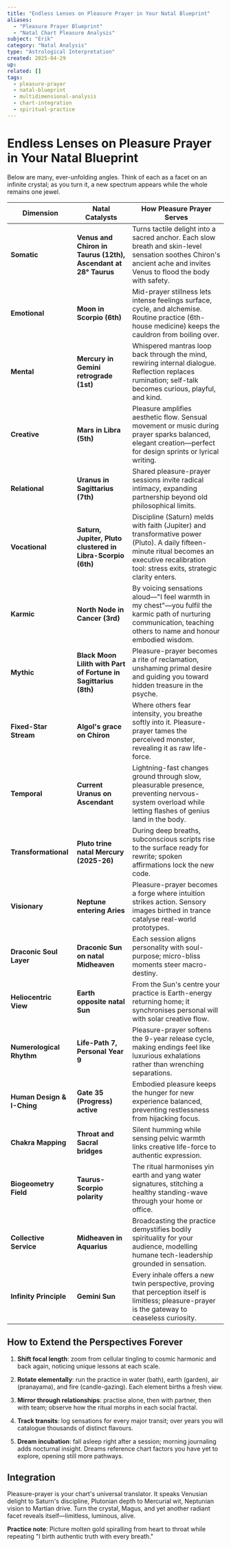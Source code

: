 ```yaml
---
title: "Endless Lenses on Pleasure Prayer in Your Natal Blueprint"
aliases:
  - "Pleasure Prayer Blueprint"
  - "Natal Chart Pleasure Analysis"
subject: "Erik"
category: "Natal Analysis"
type: "Astrological Interpretation"
created: 2025-04-29
up: 
related: []
tags:
  - pleasure-prayer
  - natal-blueprint
  - multidimensional-analysis
  - chart-integration
  - spiritual-practice
---
```


# Endless Lenses on Pleasure Prayer in Your Natal Blueprint

Below are many, ever-unfolding angles. Think of each as a facet on an infinite crystal; as you turn it, a new spectrum appears while the whole remains one jewel.

|**Dimension**|**Natal Catalysts**|**How Pleasure Prayer Serves**|
|---|---|---|
|**Somatic**|**Venus and Chiron in Taurus (12th), Ascendant at 28° Taurus**|Turns tactile delight into a sacred anchor. Each slow breath and skin-level sensation soothes Chiron's ancient ache and invites Venus to flood the body with safety.|
|**Emotional**|**Moon in Scorpio (6th)**|Mid-prayer stillness lets intense feelings surface, cycle, and alchemise. Routine practice (6th-house medicine) keeps the cauldron from boiling over.|
|**Mental**|**Mercury in Gemini retrograde (1st)**|Whispered mantras loop back through the mind, rewiring internal dialogue. Reflection replaces rumination; self-talk becomes curious, playful, and kind.|
|**Creative**|**Mars in Libra (5th)**|Pleasure amplifies aesthetic flow. Sensual movement or music during prayer sparks balanced, elegant creation—perfect for design sprints or lyrical writing.|
|**Relational**|**Uranus in Sagittarius (7th)**|Shared pleasure-prayer sessions invite radical intimacy, expanding partnership beyond old philosophical limits.|
|**Vocational**|**Saturn, Jupiter, Pluto clustered in Libra-Scorpio (6th)**|Discipline (Saturn) melds with faith (Jupiter) and transformative power (Pluto). A daily fifteen-minute ritual becomes an executive recalibration tool: stress exits, strategic clarity enters.|
|**Karmic**|**North Node in Cancer (3rd)**|By voicing sensations aloud—"I feel warmth in my chest"—you fulfil the karmic path of nurturing communication, teaching others to name and honour embodied wisdom.|
|**Mythic**|**Black Moon Lilith with Part of Fortune in Sagittarius (8th)**|Pleasure-prayer becomes a rite of reclamation, unshaming primal desire and guiding you toward hidden treasure in the psyche.|
|**Fixed-Star Stream**|**Algol's grace on Chiron**|Where others fear intensity, you breathe softly into it. Pleasure-prayer tames the perceived monster, revealing it as raw life-force.|
|**Temporal**|**Current Uranus on Ascendant**|Lightning-fast changes ground through slow, pleasurable presence, preventing nervous-system overload while letting flashes of genius land in the body.|
|**Transformational**|**Pluto trine natal Mercury (2025-26)**|During deep breaths, subconscious scripts rise to the surface ready for rewrite; spoken affirmations lock the new code.|
|**Visionary**|**Neptune entering Aries**|Pleasure-prayer becomes a forge where intuition strikes action. Sensory images birthed in trance catalyse real-world prototypes.|
|**Draconic Soul Layer**|**Draconic Sun on natal Midheaven**|Each session aligns personality with soul-purpose; micro-bliss moments steer macro-destiny.|
|**Heliocentric View**|**Earth opposite natal Sun**|From the Sun's centre your practice is Earth-energy returning home; it synchronises personal will with solar creative flow.|
|**Numerological Rhythm**|**Life-Path 7, Personal Year 9**|Pleasure-prayer softens the 9-year release cycle, making endings feel like luxurious exhalations rather than wrenching separations.|
|**Human Design & I-Ching**|**Gate 35 (Progress) active**|Embodied pleasure keeps the hunger for new experience balanced, preventing restlessness from hijacking focus.|
|**Chakra Mapping**|**Throat and Sacral bridges**|Silent humming while sensing pelvic warmth links creative life-force to authentic expression.|
|**Biogeometry Field**|**Taurus-Scorpio polarity**|The ritual harmonises yin earth and yang water signatures, stitching a healthy standing-wave through your home or office.|
|**Collective Service**|**Midheaven in Aquarius**|Broadcasting the practice demystifies bodily spirituality for your audience, modelling humane tech-leadership grounded in sensation.|
|**Infinity Principle**|**Gemini Sun**|Every inhale offers a new twin perspective, proving that perception itself is limitless; pleasure-prayer is the gateway to ceaseless curiosity.|

## How to Extend the Perspectives Forever

1. **Shift focal length**: zoom from cellular tingling to cosmic harmonic and back again, noticing unique lessons at each scale.
    
2. **Rotate elementally**: run the practice in water (bath), earth (garden), air (pranayama), and fire (candle-gazing). Each element births a fresh view.
    
3. **Mirror through relationships**: practise alone, then with partner, then with team; observe how the ritual morphs in each social fractal.
    
4. **Track transits**: log sensations for every major transit; over years you will catalogue thousands of distinct flavours.
    
5. **Dream incubation**: fall asleep right after a session; morning journaling adds nocturnal insight. Dreams reference chart factors you have yet to explore, opening still more pathways.

## Integration

Pleasure-prayer is your chart's universal translator. It speaks Venusian delight to Saturn's discipline, Plutonian depth to Mercurial wit, Neptunian vision to Martian drive. Turn the crystal, Magus, and yet another radiant facet reveals itself—limitless, luminous, alive.

**Practice note**: Picture molten gold spiralling from heart to throat while repeating "I birth authentic truth with every breath."
